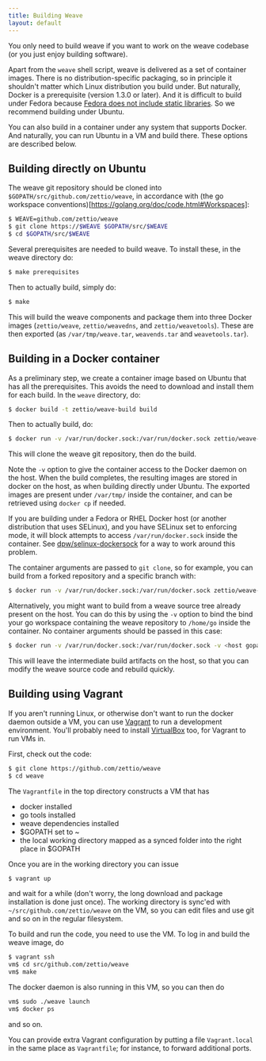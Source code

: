 ```yaml
---
title: Building Weave
layout: default
---
```


You only need to build weave if you want to work on the weave codebase
(or you just enjoy building software).

Apart from the `weave` shell script, weave is delivered as a set of
container images.  There is no distribution-specific packaging, so in
principle it shouldn't matter which Linux distribution you build
under.  But naturally, Docker is a prerequisite (version 1.3.0 or
later).  And it is difficult to build under Fedora because [Fedora
does not include static
libraries](http://fedoraproject.org/wiki/Packaging:Guidelines#Packaging_Static_Libraries).
So we recommend building under Ubuntu.

You can also build in a container under any system that supports
Docker.  And naturally, you can run Ubuntu in a VM and build
there.  These options are described below.

## Building directly on Ubuntu

The weave git repository should be cloned into
`$GOPATH/src/github.com/zettio/weave`, in accordance with (the go
workspace conventions)[https://golang.org/doc/code.html#Workspaces]:

```bash
$ WEAVE=github.com/zettio/weave
$ git clone https://$WEAVE $GOPATH/src/$WEAVE
$ cd $GOPATH/src/$WEAVE
```

Several prerequisites are needed to build weave.  To install these, in
the weave directory do:

```bash
$ make prerequisites
```

Then to actually build, simply do:

```bash
$ make
```

This will build the weave components and package them into three
Docker images (`zettio/weave`, `zettio/weavedns`, and
`zettio/weavetools`).  These are then exported (as
`/var/tmp/weave.tar`, `weavends.tar` and `weavetools.tar`).

## Building in a Docker container

As a preliminary step, we create a container image based on Ubuntu
that has all the prerequisites.  This avoids the need to download and
install them for each build.  In the `weave` directory, do:

```bash
$ docker build -t zettio/weave-build build
```

Then to actually build, do:

```bash
$ docker run -v /var/run/docker.sock:/var/run/docker.sock zettio/weave-build https://github.com/zettio/weave.git
```

This will clone the weave git repository, then do the build.

Note the `-v` option to give the container access to the Docker daemon
on the host.  When the build completes, the resulting images are
stored in docker on the host, as when building directly under
Ubuntu. The exported images are present under `/var/tmp/` inside the
container, and can be retrieved using `docker cp` if needed.

If you are building under a Fedora or RHEL Docker host (or another
distribution that uses SELinux), and you have SELinux set to enforcing
mode, it will block attempts to access `/var/run/docker.sock` inside
the container.  See
[dpw/selinux-dockersock](https://github.com/dpw/selinux-dockersock)
for a way to work around this problem.

The container arguments are passed to `git clone`, so for example, you
can build from a forked repository and a specific branch with:

```bash
$ docker run -v /var/run/docker.sock:/var/run/docker.sock zettio/weave-build -b <branch name> <repo URI>
```

Alternatively, you might want to build from a weave source tree
already present on the host.  You can do this by using the `-v` option
to bind the bind your go workspace containing the weave repository to
`/home/go` inside the container.  No container arguments should be
passed in this case:

```bash
$ docker run -v /var/run/docker.sock:/var/run/docker.sock -v <host gopath>:/home/go zettio/weave-build
```

This will leave the intermediate build artifacts on the host, so that
you can modify the weave source code and rebuild quickly.

## Building using Vagrant

If you aren't running Linux, or otherwise don't want to run the docker
daemon outside a VM, you can use
[Vagrant](https://www.vagrantup.com/downloads.html) to run a
development environment. You'll probably need to install
[VirtualBox](https://www.virtualbox.org/wiki/Downloads) too, for
Vagrant to run VMs in.

First, check out the code:

```bash
$ git clone https://github.com/zettio/weave
$ cd weave
```

The `Vagrantfile` in the top directory constructs a VM that has

 * docker installed
 * go tools installed
 * weave dependencies installed
 * $GOPATH set to ~
 * the local working directory mapped as a synced folder into the
   right place in $GOPATH

Once you are in the working directory you can issue

```bash
$ vagrant up
```

and wait for a while (don't worry, the long download and package
installation is done just once). The working directory is sync'ed with
`~/src/github.com/zettio/weave` on the VM, so you can edit files and
use git and so on in the regular filesystem.

To build and run the code, you need to use the VM. To log in and build
the weave image, do

```bash
$ vagrant ssh
vm$ cd src/github.com/zettio/weave
vm$ make
```

The docker daemon is also running in this VM, so you can then do

```bash
vm$ sudo ./weave launch
vm$ docker ps
```

and so on.

You can provide extra Vagrant configuration by putting a file
`Vagrant.local` in the same place as `Vagrantfile`; for instance, to
forward additional ports.
